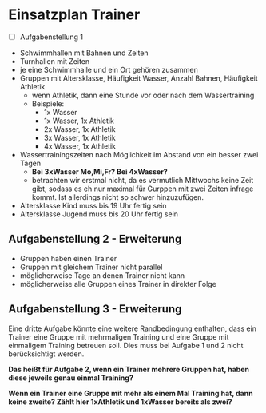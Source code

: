 # Einsatzplan Trainer

- [ ] Aufgabenstellung 1

* Schwimmhallen mit Bahnen und Zeiten
* Turnhallen mit Zeiten
* je eine Schwimmhalle und ein Ort gehören zusammen
* Gruppen mit Altersklasse, Häufigkeit Wasser, Anzahl Bahnen, Häufigkeit Athletik
    * wenn Athletik, dann eine Stunde vor oder nach dem Wassertraining
    * Beispiele: 
        * 1x Wasser
        * 1x Wasser, 1x Athletik
        * 2x Wasser, 1x Athletik
        * 3x Wasser, 1x Athletik
        * 4x Wasser, 1x Athletik
* Wassertrainingszeiten nach Möglichkeit im Abstand von ein besser zwei Tagen
    * **Bei 3xWasser Mo,Mi,Fr? Bei 4xWasser?**
    * betrachten wir erstmal nicht, da es vermutlich Mittwochs keine Zeit gibt, sodass es eh nur maximal für Gurppen mit zwei Zeiten infrage kommt. Ist allerdings nicht so schwer hinzuzufügen.
* Altersklasse Kind muss bis 19 Uhr fertig sein
* Altersklasse Jugend muss bis 20 Uhr fertig sein

## Aufgabenstellung 2 - Erweiterung

* Gruppen haben einen Trainer
* Gruppen mit gleichem Trainer nicht parallel
* möglicherweise Tage an denen Trainer nicht kann
* möglicherweise alle Gruppen eines Trainer in direkter Folge

## Aufgabenstellung 3 - Erweiterung

Eine dritte Aufgabe könnte eine weitere Randbedingung enthalten, dass ein Trainer eine Gruppe mit mehrmaligen Training und eine Gruppe mit einmaligem Training betreuen soll. Dies muss bei Aufgabe 1 und 2 nicht berücksichtigt werden. 

**Das heißt für Aufgabe 2, wenn ein Trainer mehrere Gruppen hat, haben diese jeweils genau einmal Training?**

**Wenn ein Trainer eine Gruppe mit mehr als einem Mal Training hat, dann keine zweite? Zählt hier 1xAthletik und 1xWasser bereits als zwei?**

